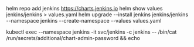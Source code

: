 helm repo add jenkins https://charts.jenkins.io
helm show values jenkins/jenkins > values.yaml
helm upgrade --install jenkins jenkins/jenkins --namespace jenkins --create-namespace --values values.yaml

kubectl exec --namespace jenkins -it svc/jenkins -c jenkins -- /bin/cat /run/secrets/additional/chart-admin-password && echo